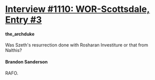# [Interview #1110: WOR-Scottsdale, Entry #3](https://www.theoryland.com/intvmain.php?i=1110#3)

#### the\_archduke

Was Szeth's resurrection done with Rosharan Investiture or that from Nalthis?

#### Brandon Sanderson

RAFO.

